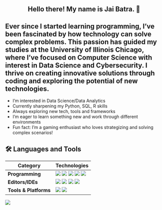 <h2 align="center">Hello there! My name is Jai Batra. 👋</h2>


## Ever since I started learning programming, I’ve been fascinated by how technology can solve complex problems. This passion has guided my studies at the University of Illinois Chicago, where I’ve focused on Computer Science with interest in Data Science and Cybersecurity. I thrive on creating innovative solutions through coding and exploring the potential of new technologies. 

- I’m interested in Data Science/Data Analytics
- Currently sharpening my Python, SQL, R skills
- Always exploring new tech, tools and frameworks
- I’m eager to learn something new and work through different environments
- Fun fact: I’m a gaming enthusiast who loves strategizing and solving complex scenarios!

## 🛠️ Languages and Tools

| **Category**          | **Technologies**                                             |
|-----------------------|--------------------------------------------------------------|
| **Programming**       | ![](https://img.shields.io/badge/R-informational?style=flat&logo=r&logoColor=white&color=2bbc8a) ![](https://img.shields.io/badge/Python-informational?style=flat&logo=python&logoColor=white&color=2bbc8a) ![](https://img.shields.io/badge/Java-informational?style=flat&logo=java&logoColor=white&color=2bbc8a) ![](https://img.shields.io/badge/C/C++-informational?style=flat&logo=cplusplus&logoColor=white&color=2bbc8a) ![](https://img.shields.io/badge/SQL-informational?style=flat&logo=mysql&logoColor=white&color=2bbc8a) |
| **Editors/IDEs**      | ![](https://img.shields.io/badge/VSCode-informational?style=flat&logo=visualstudiocode&logoColor=white&color=2bbc8a) ![](https://img.shields.io/badge/IntelliJ-informational?style=flat&logo=intellijidea&logoColor=white&color=2bbc8a) ![](https://img.shields.io/badge/PyCharm-informational?style=flat&logo=pycharm&logoColor=white&color=2bbc8a) ![](https://img.shields.io/badge/GitHub-informational?style=flat&logo=github&logoColor=white&color=2bbc8a) |
| **Tools & Platforms** | ![](https://img.shields.io/badge/MongoDB-informational?style=flat&logo=mongodb&logoColor=white&color=2bbc8a) ![](https://img.shields.io/badge/Postman-informational?style=flat&logo=postman&logoColor=white&color=2bbc8a) |




  <img src="https://github-readme-stats.vercel.app/api?username=jaiibatra&show_icons=true&theme=radical">
</p>


<!---
jaiibatra/jaiibatra is a ✨ special ✨ repository because its `README.md` (this file) appears on your GitHub profile.
You can click the Preview link to take a look at your changes.
--->
